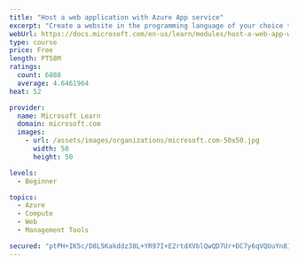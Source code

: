 ```yaml
---
title: "Host a web application with Azure App service"
excerpt: "Create a website in the programming language of your choice through the hosted web app platform in Azure App Service."
webUrl: https://docs.microsoft.com/en-us/learn/modules/host-a-web-app-with-azure-app-service/
type: course
price: Free
length: PT58M
ratings:
  count: 6888
  average: 4.6461964
heat: 52

provider:
  name: Microsoft Learn
  domain: microsoft.com
  images:
    - url: /assets/images/organizations/microsoft.com-50x50.jpg
      width: 50
      height: 50

levels:
  - Beginner

topics:
  - Azure
  - Compute
  - Web
  - Management Tools

secured: "ptPH+IK5c/D8L5Kakddz38L+YR97I+E2rtdXVblQwQD7Ur+DC7y6qVQUuYn8I5abK1Wxqtc8QBVe2Cg/HVQ9IYhieEE1UJGuOHIMZSysPbW+65ip5ixwGyNM9VxAWFgcJhbh0tUE25Rh5ibdDRD5Vd5zVCXAH9LSL8HbxWw9gvALJvnQYkY+WLnGz7o1Vmf4FL4qfjh7NgQEyiE7p2sa+jwG0WLELac3oqYfUuR2+5d/4ZrEohe4kzAjMHnKOSKwveBOddkYu2PwH4MEhYOB+XCsUyEEx6IerYJAjGdUSiHRvUX4FIcz+cCghl35xuWiD1yt4n9/dXl/9zdh3JVTQA6hV2tVqFco8eJL9hLD6e6xVdNSsSmksumWZRPxOpcozSDrTcWOYQHdx4jeSmkj6oUgZcJFMI1NexVU55cFW6M=;Qm/W2/ttdguLt8lBeEFB8Q=="
---
```


